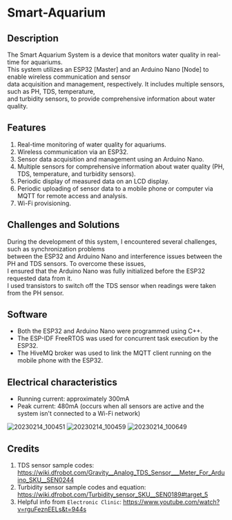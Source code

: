 # Smart-Aquarium  

## Description  
The Smart Aquarium System is a device that monitors water quality in real-time for aquariums.  
This system utilizes an ESP32 [Master] and an Arduino Nano [Node] to enable wireless communication and sensor  
data acquisition and management, respectively. It includes multiple sensors, such as PH, TDS, temperature,  
and turbidity sensors, to provide comprehensive information about water quality.   

## Features  
1. Real-time monitoring of water quality for aquariums.   
2. Wireless communication via an ESP32.   
3. Sensor data acquisition and management using an Arduino Nano.   
4. Multiple sensors for comprehensive information about water quality (PH, TDS, temperature, and turbidity sensors).   
5. Periodic display of measured data on an LCD display.   
6. Periodic uploading of sensor data to a mobile phone or computer via MQTT for remote access and analysis.    
7. Wi-Fi provisioning.  

## Challenges and Solutions  
During the development of this system, I encountered several challenges, such as synchronization problems   
between the ESP32 and Arduino Nano and interference issues between the PH and TDS sensors. To overcome these issues,   
I ensured that the Arduino Nano was fully initialized before the ESP32 requested data from it.   
I used transistors to switch off the TDS sensor when readings were taken from the PH sensor.  

## Software  
- Both the ESP32 and Arduino Nano were programmed using C++.   
- The ESP-IDF FreeRTOS was used for concurrent task execution by the ESP32.     
- The HiveMQ broker was used to link the MQTT client running on the mobile phone with the ESP32.    

## Electrical characteristics  
- Running current: approximately 300mA  
- Peak current: 480mA (occurs when all sensors are active and the system isn't connected to a Wi-Fi network)  

![20230214_100451](https://user-images.githubusercontent.com/46250887/218694710-b80014f1-94da-4017-b66a-1ba3daf20b35.jpg)
![20230214_100459](https://user-images.githubusercontent.com/46250887/218694781-e6b665ba-9ee9-4f62-9a08-3a1ccbf7d70a.jpg)
![20230214_100649](https://user-images.githubusercontent.com/46250887/218694830-41035e25-18c0-4081-9bff-4c0f38eed98d.jpg)

## Credits  
1. TDS sensor sample codes: https://wiki.dfrobot.com/Gravity__Analog_TDS_Sensor___Meter_For_Arduino_SKU__SEN0244   
2. Turbidity sensor sample codes and equation: https://wiki.dfrobot.com/Turbidity_sensor_SKU__SEN0189#target_5   
3. Helpful info from ``Electronic Clinic``: https://www.youtube.com/watch?v=rguFeznEELs&t=944s  


